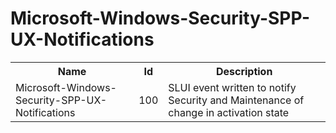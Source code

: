 # Microsoft-Windows-Security-SPP-UX-Notifications

<table>
<colgroup><col/><col/><col/></colgroup>
<tr><th>Name</th><th>Id</th><th>Description</th></tr>
<tr><td>Microsoft-Windows-Security-SPP-UX-Notifications</td><td>100</td><td>SLUI event written to notify Security and Maintenance of change in activation state</td></tr>
</table>
